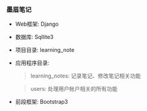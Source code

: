 ### 墨眉笔记

- Web框架: Django

- 数据库: Sqllite3

- 项目目录: learning_note

- 应用程序目录:

  > learning_notes: 记录笔记、修改笔记相关功能

  > users: 处理用户帐户相关的所有功能

- 前段框架: Bootstrap3
